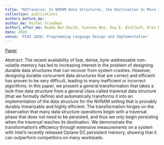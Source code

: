 ```yaml
---
title: "NVTraverse: In NVRAM Data Structures, the Destination Is More Important Than the Journey"
collection: publications
authors_before_me:
author_me: Michal Friedman
authors_after_me: Naama Ben-David, Yuanhao Wei, Guy E. Blelloch, Erez Petrank
date: 2020
venue: 'PLDI 2020: Programming Language Design and Implementation'
---
```

[Paper](https://dl.acm.org/doi/pdf/10.1145/3385412.3386031)

Abstract: The recent availability of fast, dense, byte-addressable non- volatile memory has led to increasing interest in the problem of designing durable data structures that can recover from system crashes. However, designing durable concurrent data structures that are correct and efficient has proven to be very difficult, leading to many inefficient or incorrect algorithms. In this paper, we present a general transformation that takes a lock-free data structure from a general class called traversal data structure (that we formally define) and automatically transforms it into an implementation of the data structure for the NVRAM setting that is provably durably linearizable and highly efficient. The transformation hinges on the observation that many data structure operations begin with a traversal phase that does not need to be persisted, and thus we only begin persisting when the traversal reaches its destination. We demonstrate the transformation’s efficiency through extensive measurements on a system with Intel’s recently released Optane DC persistent memory, showing that it can outperform competitors on many workloads.
